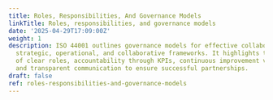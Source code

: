 ```yaml
---
title: Roles, Responsibilities, And Governance Models
linkTitle: Roles, responsibilities, and governance models
date: '2025-04-29T17:09:00Z'
weight: 1
description: ISO 44001 outlines governance models for effective collaboration, emphasizing
  strategic, operational, and collaborative frameworks. It highlights the importance
  of clear roles, accountability through KPIs, continuous improvement via feedback,
  and transparent communication to ensure successful partnerships.
draft: false
ref: roles-responsibilities-and-governance-models
---
```


